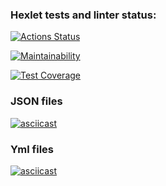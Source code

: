 ### Hexlet tests and linter status:
[![Actions Status](https://github.com/DmitriyChestnov/frontend-project-46/workflows/hexlet-check/badge.svg)](https://github.com/DmitriyChestnov/frontend-project-46/actions)

[![Maintainability](https://api.codeclimate.com/v1/badges/1e720de8df4906e3d41a/maintainability)](https://codeclimate.com/github/DmitriyChestnov/frontend-project-46/maintainability)

[![Test Coverage](https://api.codeclimate.com/v1/badges/1e720de8df4906e3d41a/test_coverage)](https://codeclimate.com/github/DmitriyChestnov/frontend-project-46/test_coverage)

### JSON files
[![asciicast](https://asciinema.org/a/6jyqgngKfAjKY3UtXEdhefAlv.svg)](https://asciinema.org/a/6jyqgngKfAjKY3UtXEdhefAlv)

### Yml files
[![asciicast](https://asciinema.org/a/sNJ30Er2VstjBunSXYe1i8rhK.svg)](https://asciinema.org/a/sNJ30Er2VstjBunSXYe1i8rhK)
